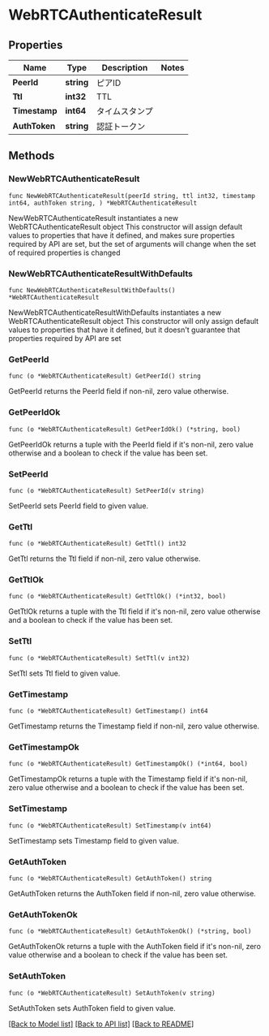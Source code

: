 # WebRTCAuthenticateResult

## Properties

Name | Type | Description | Notes
------------ | ------------- | ------------- | -------------
**PeerId** | **string** | ピアID | 
**Ttl** | **int32** | TTL | 
**Timestamp** | **int64** | タイムスタンプ | 
**AuthToken** | **string** | 認証トークン | 

## Methods

### NewWebRTCAuthenticateResult

`func NewWebRTCAuthenticateResult(peerId string, ttl int32, timestamp int64, authToken string, ) *WebRTCAuthenticateResult`

NewWebRTCAuthenticateResult instantiates a new WebRTCAuthenticateResult object
This constructor will assign default values to properties that have it defined,
and makes sure properties required by API are set, but the set of arguments
will change when the set of required properties is changed

### NewWebRTCAuthenticateResultWithDefaults

`func NewWebRTCAuthenticateResultWithDefaults() *WebRTCAuthenticateResult`

NewWebRTCAuthenticateResultWithDefaults instantiates a new WebRTCAuthenticateResult object
This constructor will only assign default values to properties that have it defined,
but it doesn't guarantee that properties required by API are set

### GetPeerId

`func (o *WebRTCAuthenticateResult) GetPeerId() string`

GetPeerId returns the PeerId field if non-nil, zero value otherwise.

### GetPeerIdOk

`func (o *WebRTCAuthenticateResult) GetPeerIdOk() (*string, bool)`

GetPeerIdOk returns a tuple with the PeerId field if it's non-nil, zero value otherwise
and a boolean to check if the value has been set.

### SetPeerId

`func (o *WebRTCAuthenticateResult) SetPeerId(v string)`

SetPeerId sets PeerId field to given value.


### GetTtl

`func (o *WebRTCAuthenticateResult) GetTtl() int32`

GetTtl returns the Ttl field if non-nil, zero value otherwise.

### GetTtlOk

`func (o *WebRTCAuthenticateResult) GetTtlOk() (*int32, bool)`

GetTtlOk returns a tuple with the Ttl field if it's non-nil, zero value otherwise
and a boolean to check if the value has been set.

### SetTtl

`func (o *WebRTCAuthenticateResult) SetTtl(v int32)`

SetTtl sets Ttl field to given value.


### GetTimestamp

`func (o *WebRTCAuthenticateResult) GetTimestamp() int64`

GetTimestamp returns the Timestamp field if non-nil, zero value otherwise.

### GetTimestampOk

`func (o *WebRTCAuthenticateResult) GetTimestampOk() (*int64, bool)`

GetTimestampOk returns a tuple with the Timestamp field if it's non-nil, zero value otherwise
and a boolean to check if the value has been set.

### SetTimestamp

`func (o *WebRTCAuthenticateResult) SetTimestamp(v int64)`

SetTimestamp sets Timestamp field to given value.


### GetAuthToken

`func (o *WebRTCAuthenticateResult) GetAuthToken() string`

GetAuthToken returns the AuthToken field if non-nil, zero value otherwise.

### GetAuthTokenOk

`func (o *WebRTCAuthenticateResult) GetAuthTokenOk() (*string, bool)`

GetAuthTokenOk returns a tuple with the AuthToken field if it's non-nil, zero value otherwise
and a boolean to check if the value has been set.

### SetAuthToken

`func (o *WebRTCAuthenticateResult) SetAuthToken(v string)`

SetAuthToken sets AuthToken field to given value.



[[Back to Model list]](../README.md#documentation-for-models) [[Back to API list]](../README.md#documentation-for-api-endpoints) [[Back to README]](../README.md)


